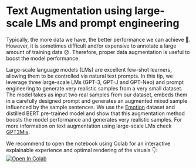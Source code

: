 # Text Augmentation using large-scale LMs and prompt engineering

Typically, the more data we have, the better performance we can achieve 🤙. However, it is sometimes difficult and/or expensive to annotate a large amount of training data 😞. Therefore, proper data augmentation is useful to boost the model performance.

Large-scale language models (LMs) are excellent few-shot learners, allowing them to be controlled via natural text prompts. In this tip, we leverage three large-scale LMs (GPT-3, GPT-J and GPT-Neo) and prompt engineering to generate very realistic samples from a very small dataset. The model takes as input two real samples from our dataset, embeds them in a carefully designed prompt and generates an augmented mixed sample influenced by the sample sentences. We use the [Emotion](https://huggingface.co/datasets/emotion) dataset and distilled BERT pre-trained model and show that this augmentation method boosts the model performance and generates very realistic samples. For more information on text augmentation using large-scale LMs check [GPT3Mix](https://arxiv.org/pdf/2104.08826.pdf).

We recommend to open the notebook using Colab for an interactive explainable experience and optimal rendering of the visuals 👇:
[![Open In Colab](https://colab.research.google.com/assets/colab-badge.svg)](https://colab.research.google.com/github/ml6team/quick-tips/blob/feature%2Fnlp_gpt3mix/nlp/2021_11_25_gpt3mix/nlp_gpt3mix.ipynb)
